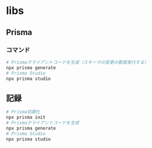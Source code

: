# libs

## Prisma

### コマンド

``` bash
# Prismaクライアントコードを生成（スキーマの変更の都度実行する）
npx prisma generate
# Prisma Studio
npx prisma studio
```

## 記録

``` bash
# Prisma初期化
npx prisma init
# Prismaクライアントコードを生成
npx prisma generate
# Prisma Studio
npx prisma studio
```

